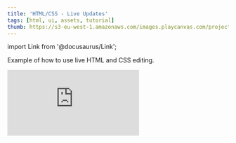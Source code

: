 ```yaml
---
title: 'HTML/CSS - Live Updates'
tags: [html, ui, assets, tutorial]
thumb: https://s3-eu-west-1.amazonaws.com/images.playcanvas.com/projects/12/354600/0FD3B1-image-75.jpg
---
```


import Link from '@docusaurus/Link';

Example of how to use live HTML and CSS editing.

<div className="iframe-container">
    <iframe loading="lazy" src="https://playcanv.as/p/KqqOGvVi/" title="HTML/CSS - Live Updates" webkitallowfullscreen="true" mozallowfullscreen="true" allow="autoplay" allowfullscreen="true" allowvr="" scrolling="no" frameborder="0" />
</div>

<Link to='https://playcanvas.com/project/354600/'>Open Project ↗</Link>
